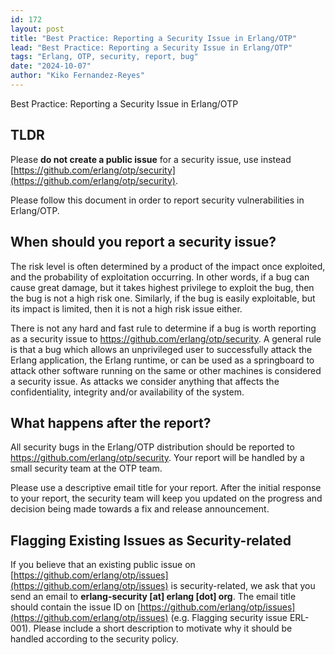 ```yaml
---
id: 172
layout: post
title: "Best Practice: Reporting a Security Issue in Erlang/OTP"
lead: "Best Practice: Reporting a Security Issue in Erlang/OTP"
tags: "Erlang, OTP, security, report, bug"
date: "2024-10-07"
author: "Kiko Fernandez-Reyes"
---
```


Best Practice: Reporting a Security Issue in Erlang/OTP

## TLDR
Please **do not create a public issue** for a security issue, use instead [https://github.com/erlang/otp/security](https://github.com/erlang/otp/security).

Please follow this document in order to report security vulnerabilities in Erlang/OTP. 

## When should you report a security issue?

The risk level is often determined by a product of the impact once exploited, and the probability of exploitation occurring. In other words, if a bug can cause great damage, but it takes highest privilege to exploit the bug, then the bug is not a high risk one. Similarly, if the bug is easily exploitable, but its impact is limited, then it is not a high risk issue either.

There is not any hard and fast rule to determine if a bug is worth reporting as a security issue to https://github.com/erlang/otp/security. A general rule is that a bug which allows an unprivileged user to successfully attack the Erlang application, the Erlang runtime, or can be used as a springboard to attack other software running on the same or other machines is considered a security issue. As attacks we consider anything that affects the confidentiality, integrity and/or availability of the system.


## What happens after the report?

All security bugs in the Erlang/OTP distribution should be reported to https://github.com/erlang/otp/security. Your report will be handled by a small security team at the OTP team.

Please use a descriptive email title for your report. After the initial response to your report, the security team will keep you updated on the progress and decision being made towards a fix and release announcement.

## Flagging Existing Issues as Security-related

If you believe that an existing public issue on [https://github.com/erlang/otp/issues](https://github.com/erlang/otp/issues) is security-related, we ask that you send an email to **erlang-security [at] erlang [dot] org**. The email title should contain the issue ID on [https://github.com/erlang/otp/issues](https://github.com/erlang/otp/issues) (e.g. Flagging security issue ERL-001). Please include a short description to motivate why it should be handled according to the security policy.

